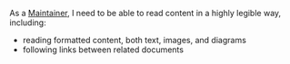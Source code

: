 As a [Maintainer](../roles/1.maintainer.md), I need to be able to read content in a highly legible way, including:

- reading formatted content, both text, images, and diagrams
- following links between related documents